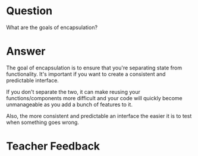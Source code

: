 # Question

What are the goals of encapsulation?

# Answer
The goal of encapsulation is to ensure that you're separating state from functionality. It's important if you want to create a consistent and predictable interface. 

If you don't separate the two, it can make reusing your functions/components more difficult and your code will quickly become unmanageable as you add a bunch of features to it. 

Also, the more consistent and predictable an interface the easier it is to test when something goes wrong. 

# Teacher Feedback

